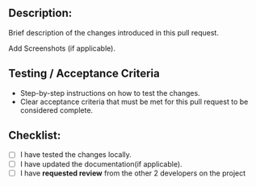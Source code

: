 
## Description:

Brief description of the changes introduced in this pull request.

Add Screenshots (if applicable).

## Testing / Acceptance Criteria

- Step-by-step instructions on how to test the changes.
- Clear acceptance criteria that must be met for this pull request to be considered complete.

## Checklist:

- [ ] I have tested the changes locally.
- [ ] I have updated the documentation(if applicable).
- [ ] I have **requested review** from the other 2 developers on the project
